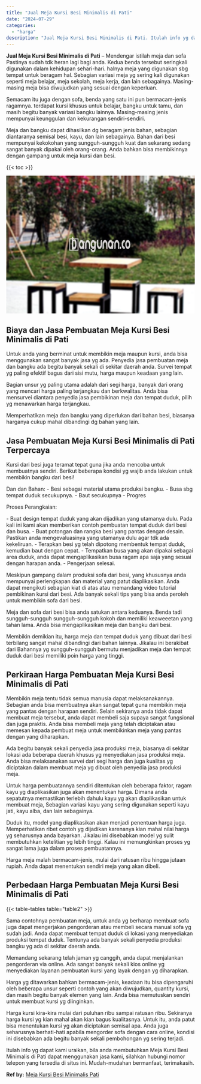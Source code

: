 ```yaml
---
title: "Jual Meja Kursi Besi Minimalis di Pati"
date: "2024-07-29"
categories: 
  - "harga"
description: "Jual Meja Kursi Besi Minimalis di Pati. Itulah info yg dapat kami uraikan, bila anda membutuhkan Meja Kursi Besi Minimalis di Pati dapat menggunakan jasa kam..."
---
```


**Jual Meja Kursi Besi Minimalis di Pati** – Mendengar istilah meja dan sofa Pastinya sudah tdk heran lagi bagi anda. Kedua benda tersebut seringkali digunakan dalam kehidupan sehari-hari. halnya meja yang digunakan sbg tempat untuk beragam hal. Sebagian variasi meja yg sering kali digunakan seperti meja belajar, meja sekolah, meja kerja, dan lain sebagainya. Masing-masing meja bisa diwujudkan yang sesuai dengan keperluan.

Semacam itu juga dengan sofa, benda yang satu ini pun bermacam-jenis ragamnya. terdapat kursi khusus untuk belajar, bangku untuk tamu, dan masih begitu banyak variasi bangku lainnya. Masing-masing jenis mempunyai keunggulan dan kekurangan sendiri-sendiri.

Meja dan bangku dapat dihasilkan dg beragam jenis bahan, sebagian diantaranya semisal besi, kayu, dan lain sebagainya. Bahan dari besi mempunyai kekokohan yang sungguh-sungguh kuat dan sekarang sedang sangat banyak dipakai oleh orang-orang. Anda bahkan bisa membikinnya dengan gampang untuk meja kursi dan besi.

{{< toc >}}

![Jual Meja Kursi Besi Minimalis di Pati](/images/jual-meja-besi-murah13.png)

## Biaya dan Jasa Pembuatan Meja Kursi Besi Minimalis di Pati

Untuk anda yang berminat untuk membikin meja maupun kursi, anda bisa menggunakan sangat banyak jasa yg ada. Penyedia jasa pembuatan meja dan bangku ada begitu banyak sekali di sekitar daerah anda. Survei tempat yg paling efektif bagus dari sisi mutu, harga maupun keadaan yang lain.

Bagian unsur yg paling utama adalah dari segi harga, banyak dari orang yang mencari harga paling terjangkau dan berkwalitas. Anda bisa mensurvei diantara penyedia jasa pembikinan meja dan tempat duduk, pilih yg menawarkan harga terjangkau.

Memperhatikan meja dan bangku yang diperlukan dari bahan besi, biasanya harganya cukup mahal dibandingi dg bahan yang lain.

## Jasa Pembuatan Meja Kursi Besi Minimalis di Pati Terpercaya

Kursi dari besi juga teramat tepat guna jika anda mencoba untuk membuatnya sendiri. Berikut beberapa kondisi yg wajib anda lakukan untuk membikin bangku dari besi!

Dan dan Bahan: - Besi sebagai material utama produksi bangku. - Busa sbg tempat duduk secukupnya. - Baut secukupnya - Progres

Proses Perangkaian:

\- Buat design tempat duduk yang akan dijadikan yang utamanya dulu. Pada kali ini kami akan memberikan contoh pembuatan tempat duduk dari besi dan busa. - Buat potongan dan rangka besi yang pantas dengan desain. Pastikan anda mengevaluasinya yang utamanya dulu agar tdk ada kekeliruan. - Terapkan besi yg telah dipotong membentuk tempat duduk, kemudian baut dengan cepat. - Tempatkan busa yang akan dipakai sebagai area duduk, anda dapat mengaplikasikan busa ragam apa saja yang sesuai dengan harapan anda. - Pengerjaan selesai.

Meskipun gampang dalam produksi sofa dari besi, yang khususnya anda mempunyai perlengkapan dan material yang patut diaplikasikan. Anda dapat mengikuti sebagian kiat di atas atau memandang video tutorial pembikinan kursi dari besi. Ada banyak sekali tips yang bisa anda peroleh untuk membikin sofa dari besi.

Meja dan sofa dari besi bisa anda satukan antara keduanya. Benda tadi sungguh-sungguh sungguh-sungguh kokoh dan memiliki keaweeetan yang tahan lama. Anda bisa mengaplikasikan meja dan bangku dari besi.

Membikin demikian itu, harga meja dan tempat duduk yang dibuat dari besi terbilang sangat mahal dibandingi dari bahan lainnya. Jikalau ini berakibat dari Bahannya yg sungguh-sungguh bermutu menjadikan meja dan tempat duduk dari besi memiliki poin harga yang tinggi.

## Perkiraan Harga Pembuatan Meja Kursi Besi Minimalis di Pati

Membikin meja tentu tidak semua manusia dapat melaksanakannya. Sebagian anda bisa membuatnya akan sangat tepat guna membikin meja yang pantas dengan harapan sendiri. Selain sekiranya anda tidak dapat membuat meja tersebut, anda dapat membeli saja supaya sangat fungsional dan juga praktis. Anda bisa membeli meja yang telah diciptakan atau memesan kepada pembuat meja untuk membikinkan meja yang pantas dengan yang diharapkan.

Ada begitu banyak sekali penyedia jasa produksi meja, biasanya di sekitar lokasi ada beberapa daerah khusus yg menyediakan jasa produksi meja. Anda bisa melaksanakan survei dari segi harga dan juga kualitas yg diciptakan dalam membuat meja yg dibuat oleh penyedia jasa produksi meja.

Untuk harga pembuatannya sendiri ditentukan oleh beberapa faktor, ragam kayu yg diaplikasikan juga akan menentukan harga. Dimana anda sepatutnya memastikan terlebih dahulu kayu yg akan diaplikasikan untuk membuat meja, Sebagian variasi kayu yang sering digunakan seperti kayu jati, kayu alba, dan lain sebagainya.

Duduk itu, model yang diaplikasikan akan menjadi penentuan harga juga. Memperhatikan ribet contoh yg dijadikan karenanya kian mahal nilai harga yg seharusnya anda bayarkan. Jikalau ini disebabkan model yg sulit membutuhkan ketelitian yg lebih tinggi. Kalau ini memungkinkan proses yg sangat lama juga dalam proses pembuatannya.

Harga meja malah bermacam-jenis, mulai dari ratusan ribu hingga jutaan rupiah. Anda dapat menentukan sendiri meja yang akan dibeli.

## Perbedaan Harga Pembuatan Meja Kursi Besi Minimalis di Pati

{{< table-tables table="table2" >}}

Sama contohnya pembuatan meja, untuk anda yg berharap membuat sofa juga dapat mengerjakan pengorderan atau membeli secara manual sofa yg sudah jadi. Anda dapat membuat tempat duduk di lokasi yang menyediakan produksi tempat duduk. Tentunya ada banyak sekali penyedia produksi bangku yg ada di sekitar daerah anda.

Memandang sekarang telah jaman yg canggih, anda dapat menjalankan pengorderan via online. Ada sangat banyak sekali kios online yg menyediakan layanan pembuatan kursi yang layak dengan yg diharapkan.

Harga yg ditawarkan bahkan bermacam-jenis, keadaan itu bisa dipengaruhi oleh beberapa unsur seperti contoh yang akan diwujudkan, quantity kursi, dan masih begitu banyak elemen yang lain. Anda bisa memutuskan sendiri untuk membuat kursi yg diinginkan.

Harga kursi kira-kira mulai dari puluhan ribu sampai ratusan ribu. Sekiranya harga kursi yg kian mahal akan kian bagus kualitasnya. Untuk itu, anda patut bisa menentukan kursi yg akan diciptakan semisal apa. Anda juga seharusnya berhati-hati apabila mengorder sofa dengan cara online, kondisi ini disebabkan ada begitu banyak sekali pembohongan yg sering terjadi.

Itulah info yg dapat kami uraikan, bila anda membutuhkan Meja Kursi Besi Minimalis di Pati dapat menggunakan jasa kami, silahkan hubungi nomor telepon yang tersedia di situs ini. Mudah-mudahan bermanfaat, terimakasih.

**Ref by:** [Meja Kursi Besi Minimalis Pati](https://id.wikipedia.org/wiki/Meja)
